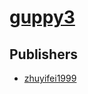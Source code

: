 # [guppy3](https://pypi.org/project/guppy3)



## Publishers
- [zhuyifei1999](https://pypi.org/user/zhuyifei1999)

